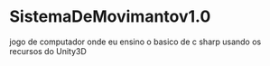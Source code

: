 # SistemaDeMovimantov1.0
jogo de computador onde eu ensino o basico de c sharp usando os recursos do Unity3D
